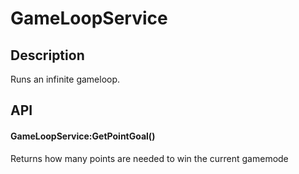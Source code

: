# GameLoopService

## Description

Runs an infinite gameloop.

## API

#### GameLoopService:GetPointGoal()
Returns how many points are needed to win the current gamemode
